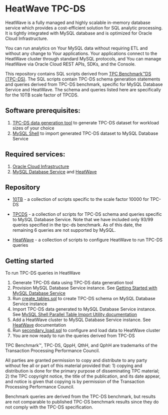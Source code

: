 # HeatWave TPC-DS

HeatWave is a fully managed and highly scalable in-memory database service which provides a cost-efficient solution for 
SQL analytic processing. It is tightly integrated with MySQL database and is optimized for Oracle Cloud Infrastructure. 

You can run analytics on Your MySQL data without requiring ETL and without any change to Your applications. Your 
applications connect to the HeatWave cluster through standard MySQL protocols, and You can manage HeatWave
 via Oracle Cloud REST APIs, SDKs, and the Console.

This repository contains SQL scripts derived from [TPC Benchmark™DS (TPC-DS)][1]. The SQL scripts contain TPC-DS schema 
generation statements and queries derived from TPC-DS benchmark, specific for MySQL Database Service and 
HeatWave. The schema and queries listed here are specifically for the 10TB scale factor of TPCDS.

## Software prerequisites:
1. [TPC-DS data generation tool][2] to generate TPC-DS dataset for workload sizes of your choice
2. [MySQL Shell][3] to import generated TPC-DS dataset to MySQL Database Service

## Required services:
1. [Oracle Cloud Infrastructure][8]
2. [MySQL Database Service][4] and [HeatWave][5]

## Repository
* [10TB](10TB) - a collection of scripts specific to the scale factor 10000 for TPC-DS

* [TPCDS](10TB/TPCDS) - a collection of scripts for TPC-DS schema and queries specific to MySQL Database Service. 
  Note that we have included only 93/99 queries specified in the tpc-ds benchmark. As of this date, the remaining 
  6 queries are not supported by MySQL.

* [HeatWave](10TB/HeatWave) - a collection of scripts to configure HeatWave to run TPC-DS queries

## Getting started
To run TPC-DS queries in HeatWave
1. Generate TPC-DS data using TPC-DS data generation tool
2. Provision MySQL Database Service instance. See [Getting Started with MySQL Database Service][6]
3. Run [create_tables.sql](TPCDS/create_tables.sql) to create TPC-DS schema on MySQL Database Service instance 
4. Import TPC-DS data generated to MySQL Database Service instance. See [MySQL Shell Parallel Table Import Utility documentation][7]
5. Add a HeatWave cluster to MySQL Database Service instance. See [HeatWave][5] documentation
6. Run [secondary_load.sql](HeatWave/secondary_load.sql) to configure and load data to HeatWave cluster
7. You are now ready to run the queries derived from TPC-DS
 

[1]: http://www.tpc.org/tpcds/
[2]: http://tpc.org/tpc_documents_current_versions/download_programs/tools-download-request5.asp?bm_type=TPC-DS&bm_vers=3.2.0&mode=CURRENT-ONLY
[3]: https://dev.mysql.com/downloads/shell/
[4]: https://docs.cloud.oracle.com/en-us/iaas/mysql-database/index.html
[5]: https://docs.cloud.oracle.com/en-us/iaas/mysql-database/doc/mysql-analytics-engine.html
[6]: https://docs.cloud.oracle.com/en-us/iaas/mysql-database/doc/getting-started.html
[7]: https://dev.mysql.com/doc/mysql-shell/8.0/en/mysql-shell-utilities-parallel-table.html
[8]: https://docs.cloud.oracle.com/en-us/iaas/Content/home.htm

TPC Benchmark™, TPC-DS, QppH, QthH, and QphH are trademarks of the Transaction Processing Performance
Council.

All parties are granted permission to copy and distribute to any party without fee all or part of this material provided
that: 1) copying and distribution is done for the primary purpose of disseminating TPC material; 2) the TPC
copyright notice, the title of the publication, and its date appear, and notice is given that copying is by permission of
the Transaction Processing Performance Council.

Benchmark queries are derived from the TPC-DS benchmark, but results are not comparable to published TPC-DS benchmark results since they do not comply with the TPC-DS specification.


